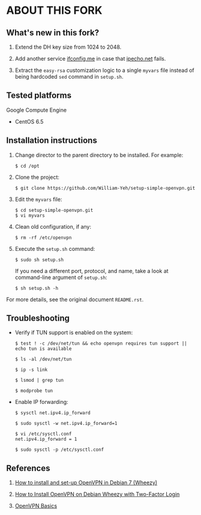 ABOUT THIS FORK
===============


## What's new in this fork?

1. Extend the DH key size from 1024 to 2048.

2. Add another service [ifconfig.me](http://ifconfig.me/ip) in case that [ipecho.net](http://ipecho.net/plain) fails. 

3. Extract the `easy-rsa` customization logic to a single `myvars` file instead of being hardcoded `sed` command in `setup.sh`.


## Tested platforms


Google Compute Engine

 - CentOS 6.5



## Installation instructions


1. Change director to the parent directory to be installed. For example:

   ```
   $ cd /opt
   ```

2. Clone the project:

   ```
   $ git clone https://github.com/William-Yeh/setup-simple-openvpn.git
   ```

3. Edit the `myvars` file:

   ```
   $ cd setup-simple-openvpn.git
   $ vi myvars
   ```

4. Clean old configuration, if any:

   ```
   $ rm -rf /etc/openvpn
   ```

5. Execute the `setup.sh` command:

   ```
   $ sudo sh setup.sh
   ``` 
   
   If you need a different port, protocol, and name, take a look at command-line argument of `setup.sh`:
   
   ```
   $ sh setup.sh -h   
   ```

For more details, see the original document `README.rst`.



## Troubleshooting


- Verify if TUN support is enabled on the system:

  ```
  $ test ! -c /dev/net/tun && echo openvpn requires tun support || echo tun is available

  $ ls -al /dev/net/tun

  $ ip -s link

  $ lsmod | grep tun

  $ modprobe tun
  ```

- Enable IP forwarding:

  ```
  $ sysctl net.ipv4.ip_forward
  
  $ sudo sysctl -w net.ipv4.ip_forward=1

  $ vi /etc/sysctl.conf
  net.ipv4.ip_forward = 1

  $ sudo sysctl -p /etc/sysctl.conf 
  ```



## References


1. [How to install and set-up OpenVPN in Debian 7 (Wheezy)](http://d.stavrovski.net/blog/post/how-to-install-and-set-up-openvpn-in-debian-7-wheezy)


2. [How to Install OpenVPN on Debian Wheezy with Two-Factor Login](http://midactstech.blogspot.tw/2013/07/how-to-install-openvpn-on-debian-wheezy.html)


3. [OpenVPN Basics](http://netwizards.co.uk/openvpn-basics/)

